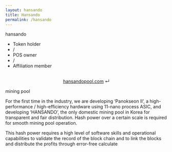 ```yaml
---
layout: hansando 
title: Hansando
permalink: /hansando
---
```

<div class="row hansando">
    <p class="name">hansando</p>
</div>
<ul class="user"><li>Token holder</li><li>/</li><li>POS owner</li><li>/</li><li>Affiliation member</li></ul>
<br/>
<div class="row" style="text-align: center">
    <div class="go">
        <a href="https://hansandopool.com" target="_blank">hansandopool.com</a>
        &crarr;
    </div>
</div>
<div class="row pool">
    <p class="title">mining pool</p>
<p class="content">For the first time in the industry, we are developing ‘Panokseon II’, a high-performance / high-efficiency hardware using 11-nano process ASIC, and developing ‘HANSANDO’, the only domestic mining pool in Korea for transparent and fair distribution. Hash power over a certain scale is required for smooth mining pool operation.</p>
<p class="content">
This hash power requires a high level of software skills and operational capabilities to validate the record of the block chain and to link the blocks and distribute the profits through error-free calculate</p>
</div>
